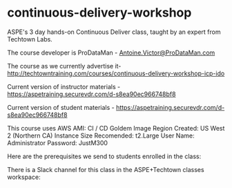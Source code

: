 # continuous-delivery-workshop

ASPE's 3 day hands-on Continuous Deliver class, taught by an expert from Techtown Labs.

The course developer is ProDataMan - Antoine.Victor@ProDataMan.com

The course as we currently advertise it- http://techtowntraining.com/courses/continuous-delivery-workshop-icp-ido

Current version of instructor materials - https://aspetraining.securevdr.com/d-s8ea90ec966748bf8

Current version of student materials - https://aspetraining.securevdr.com/d-s8ea90ec966748bf8

This course uses AWS
AMI: CI / CD Goldem Image
Region Created: US West 2  (Northern CA)
Instance Size Recomended: t2.Large
User Name: Administrator
Password: JustM300

Here are the prerequisites we send to students enrolled in the class: 

There is a Slack channel for this class in the ASPE+Techtown classes workspace: 
